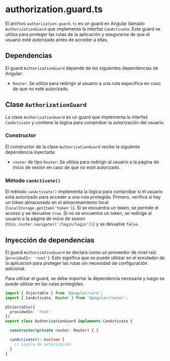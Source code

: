 # authorization.guard.ts

El archivo `authorization.guard.ts` es un guard en Angular llamado `AuthorizationGuard` que implementa la interfaz `CanActivate`. Este guard se utiliza para proteger las rutas de la aplicación y asegurarse de que el usuario esté autorizado antes de acceder a ellas.

## Dependencias

El guard `AuthorizationGuard` depende de las siguientes dependencias de Angular:

- `Router`: Se utiliza para redirigir al usuario a una ruta específica en caso de que no esté autorizado.

## Clase `AuthorizationGuard`

La clase `AuthorizationGuard` es un guard que implementa la interfaz `CanActivate` y contiene la lógica para comprobar la autorización del usuario.

### Constructor

El constructor de la clase `AuthorizationGuard` recibe la siguiente dependencia inyectada:

- `router` de tipo `Router`: Se utiliza para redirigir al usuario a la página de inicio de sesión en caso de que no esté autorizado.

### Método `canActivate()`

El método `canActivate()` implementa la lógica para comprobar si el usuario está autorizado para acceder a una ruta protegida. Primero, verifica si hay un token almacenado en el almacenamiento local (`localStorage.getItem('token')`). Si se encuentra un token, se permite el acceso y se devuelve `true`. Si no se encuentra un token, se redirige al usuario a la página de inicio de sesión (`this.router.navigate(['/login/login'])`) y se devuelve `false`.

## Inyección de dependencias

El guard `AuthorizationGuard` se declara como un proveedor de nivel raíz (`providedIn: 'root'`). Esto significa que se puede utilizar en el enrutador de la aplicación para proteger las rutas sin necesidad de configuración adicional.

Para utilizar el guard, se debe importar la dependencia necesaria y luego se puede utilizar en las rutas protegidas.

```typescript
import { Injectable } from '@angular/core';
import { CanActivate, Router } from '@angular/router';

@Injectable({
  providedIn: 'root'
})
export class AuthorizationGuard implements CanActivate {

  constructor(private router: Router) { }

  canActivate(): boolean {
    // Lógica de autorización
  }
}
